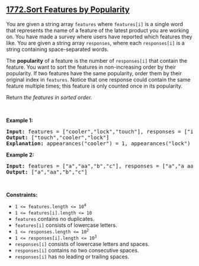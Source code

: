 ## [1772.Sort Features by Popularity](https://leetcode.com/problems/sort-features-by-popularity/)
<p>You are given a string array <code>features</code> where <code>features[i]</code> is a single word that represents the name of a feature of the latest product you are working on. You have made a survey where users have reported which features they like. You are given a string array <code>responses</code>, where each <code>responses[i]</code> is a string containing space-separated words.</p>

<p>The <strong>popularity</strong> of a feature is the number of <code>responses[i]</code> that contain the feature. You want to sort the features in non-increasing order by their popularity. If two features have the same popularity, order them by their original index in <code>features</code>. Notice that one response could contain the same feature multiple times; this feature is only counted once in its popularity.</p>

<p>Return <em>the features in sorted order.</em></p>

<p>&nbsp;</p>
<p><strong class="example">Example 1:</strong></p>

<pre>
<strong>Input:</strong> features = [&quot;cooler&quot;,&quot;lock&quot;,&quot;touch&quot;], responses = [&quot;i like cooler cooler&quot;,&quot;lock touch cool&quot;,&quot;locker like touch&quot;]
<strong>Output:</strong> [&quot;touch&quot;,&quot;cooler&quot;,&quot;lock&quot;]
<strong>Explanation:</strong> appearances(&quot;cooler&quot;) = 1, appearances(&quot;lock&quot;) = 1, appearances(&quot;touch&quot;) = 2. Since &quot;cooler&quot; and &quot;lock&quot; both had 1 appearance, &quot;cooler&quot; comes first because &quot;cooler&quot; came first in the features array.
</pre>

<p><strong class="example">Example 2:</strong></p>

<pre>
<strong>Input:</strong> features = [&quot;a&quot;,&quot;aa&quot;,&quot;b&quot;,&quot;c&quot;], responses = [&quot;a&quot;,&quot;a aa&quot;,&quot;a a a a a&quot;,&quot;b a&quot;]
<strong>Output:</strong> [&quot;a&quot;,&quot;aa&quot;,&quot;b&quot;,&quot;c&quot;]
</pre>

<p>&nbsp;</p>
<p><strong>Constraints:</strong></p>

<ul>
	<li><code>1 &lt;= features.length &lt;= 10<sup>4</sup></code></li>
	<li><code>1 &lt;= features[i].length &lt;= 10</code></li>
	<li><code>features</code> contains no duplicates.</li>
	<li><code>features[i]</code> consists of lowercase letters.</li>
	<li><code>1 &lt;= responses.length &lt;= 10<sup>2</sup></code></li>
	<li><code>1 &lt;= responses[i].length &lt;= 10<sup>3</sup></code></li>
	<li><code>responses[i]</code> consists of lowercase letters and spaces.</li>
	<li><code>responses[i]</code> contains no two consecutive spaces.</li>
	<li><code>responses[i]</code> has no leading or trailing spaces.</li>
</ul>
